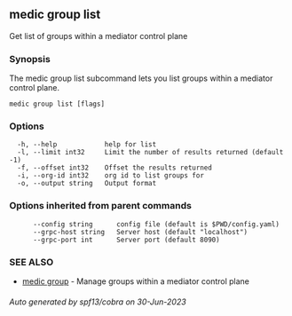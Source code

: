 ## medic group list

Get list of groups within a mediator control plane

### Synopsis

The medic group list subcommand lets you list groups within
a mediator control plane.

```
medic group list [flags]
```

### Options

```
  -h, --help            help for list
  -l, --limit int32     Limit the number of results returned (default -1)
  -f, --offset int32    Offset the results returned
  -i, --org-id int32    org id to list groups for
  -o, --output string   Output format
```

### Options inherited from parent commands

```
      --config string      config file (default is $PWD/config.yaml)
      --grpc-host string   Server host (default "localhost")
      --grpc-port int      Server port (default 8090)
```

### SEE ALSO

* [medic group](medic_group.md)	 - Manage groups within a mediator control plane

###### Auto generated by spf13/cobra on 30-Jun-2023
